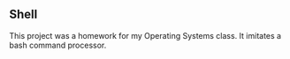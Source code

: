 ## Shell
This project was a homework for my Operating Systems class. It imitates a bash command processor.
